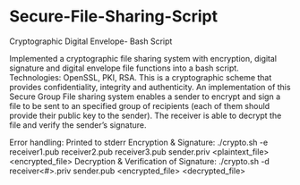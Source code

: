 # Secure-File-Sharing-Script
Cryptographic Digital Envelope- Bash Script

Implemented a cryptographic file sharing system with encryption, digital signature and digital envelope file functions into a bash script. Technologies: OpenSSL, PKI,  RSA. This is a cryptographic scheme that provides confidentiality, integrity and authenticity. An implementation of this Secure Group File sharing system enables a sender to encrypt and sign a file to be sent to an specified group of recipients (each of them should provide their public key to the sender). The receiver is able to decrypt the file and verify the sender’s signature.

Error handling: Printed to stderr
Encryption & Signature: ./crypto.sh -e receiver1.pub receiver2.pub receiver3.pub sender.priv <plaintext_file> <encrypted_file>
Decryption & Verification of Signature: ./crypto.sh -d receiver<#>.priv sender.pub <encrypted_file> <decrypted_file>

